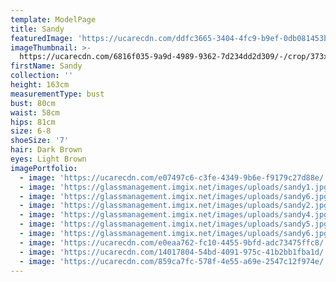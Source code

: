 ```yaml
---
template: ModelPage
title: Sandy
featuredImage: 'https://ucarecdn.com/ddfc3665-3404-4fc9-b9ef-0db081453b9a/'
imageThumbnail: >-
  https://ucarecdn.com/6816f035-9a9d-4989-9362-7d234dd2d309/-/crop/373x489/153,8/-/preview/
firstName: Sandy
collection: ''
height: 163cm
measurementType: bust
bust: 80cm
waist: 58cm
hips: 81cm
size: 6-8
shoeSize: '7'
hair: Dark Brown
eyes: Light Brown
imagePortfolio:
  - image: 'https://ucarecdn.com/e07497c6-c3fe-4349-9b6e-f9179c27d88e/'
  - image: 'https://glassmanagement.imgix.net/images/uploads/sandy1.jpg'
  - image: 'https://glassmanagement.imgix.net/images/uploads/sandy6.jpg'
  - image: 'https://glassmanagement.imgix.net/images/uploads/sandy2.jpg'
  - image: 'https://glassmanagement.imgix.net/images/uploads/sandy4.jpg'
  - image: 'https://glassmanagement.imgix.net/images/uploads/sandy5.jpg'
  - image: 'https://glassmanagement.imgix.net/images/uploads/sandy6.jpg'
  - image: 'https://ucarecdn.com/e0eaa762-fc10-4455-9bfd-adc73475ffc8/'
  - image: 'https://ucarecdn.com/14017804-54bd-4091-975c-41b2bb1fba1d/'
  - image: 'https://ucarecdn.com/859ca7fc-578f-4e55-a69e-2547c12f974e/'
---
```



